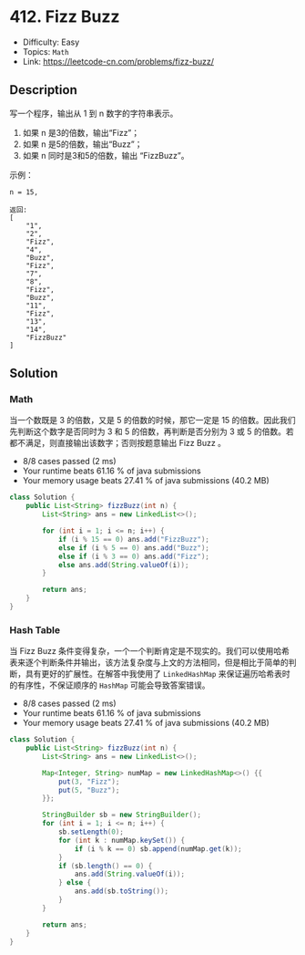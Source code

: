 # 412. Fizz Buzz 

- Difficulty: Easy
- Topics: `Math`
- Link: https://leetcode-cn.com/problems/fizz-buzz/

## Description

写一个程序，输出从 1 到 n 数字的字符串表示。
1. 如果 n 是3的倍数，输出“Fizz”；
2. 如果 n 是5的倍数，输出“Buzz”；
3. 如果 n 同时是3和5的倍数，输出 “FizzBuzz”。

示例：
```
n = 15,

返回:
[
    "1",
    "2",
    "Fizz",
    "4",
    "Buzz",
    "Fizz",
    "7",
    "8",
    "Fizz",
    "Buzz",
    "11",
    "Fizz",
    "13",
    "14",
    "FizzBuzz"
]
```

## Solution

### Math

当一个数既是 3 的倍数，又是 5 的倍数的时候，那它一定是 15 的倍数。因此我们先判断这个数字是否同时为 3 和 5 的倍数，再判断是否分别为 3 或 5 的倍数。若都不满足，则直接输出该数字；否则按题意输出 Fizz Buzz 。

- 8/8 cases passed (2 ms)
- Your runtime beats 61.16 % of java submissions
- Your memory usage beats 27.41 % of java submissions (40.2 MB)

```java
class Solution {
    public List<String> fizzBuzz(int n) {
        List<String> ans = new LinkedList<>();

        for (int i = 1; i <= n; i++) {
            if (i % 15 == 0) ans.add("FizzBuzz");
            else if (i % 5 == 0) ans.add("Buzz");
            else if (i % 3 == 0) ans.add("Fizz");
            else ans.add(String.valueOf(i));
        }

        return ans;
    }
}
```

### Hash Table

当 Fizz Buzz 条件变得复杂，一个一个判断肯定是不现实的。我们可以使用哈希表来逐个判断条件并输出，该方法复杂度与上文的方法相同，但是相比于简单的判断，具有更好的扩展性。在解答中我使用了 `LinkedHashMap` 来保证遍历哈希表时的有序性，不保证顺序的 `HashMap` 可能会导致答案错误。

- 8/8 cases passed (2 ms)
- Your runtime beats 61.16 % of java submissions
- Your memory usage beats 27.41 % of java submissions (40.2 MB)

```java
class Solution {
    public List<String> fizzBuzz(int n) {
        List<String> ans = new LinkedList<>();

        Map<Integer, String> numMap = new LinkedHashMap<>() {{
            put(3, "Fizz");
            put(5, "Buzz");
        }};

        StringBuilder sb = new StringBuilder();
        for (int i = 1; i <= n; i++) {
            sb.setLength(0);
            for (int k : numMap.keySet()) {
                if (i % k == 0) sb.append(numMap.get(k));
            }
            if (sb.length() == 0) {
                ans.add(String.valueOf(i));
            } else {
                ans.add(sb.toString());
            }
        }

        return ans;
    }
}
```
